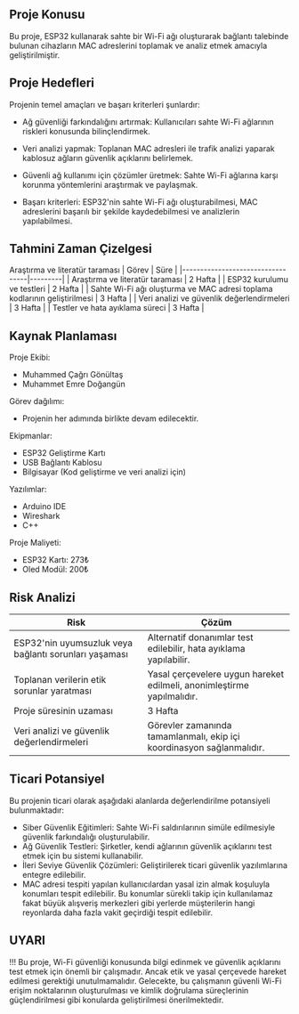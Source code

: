 ## Proje Konusu
 Bu proje, ESP32 kullanarak sahte bir Wi-Fi ağı oluşturarak bağlantı talebinde bulunan cihazların MAC adreslerini toplamak ve analiz etmek amacıyla geliştirilmiştir.

## Proje Hedefleri
 Projenin temel amaçları ve başarı kriterleri şunlardır:

 * Ağ güvenliği farkındalığını artırmak: Kullanıcıları sahte Wi-Fi ağlarının riskleri konusunda bilinçlendirmek.

 * Veri analizi yapmak: Toplanan MAC adresleri ile trafik analizi yaparak kablosuz ağların güvenlik açıklarını belirlemek.

 * Güvenli ağ kullanımı için çözümler üretmek: Sahte Wi-Fi ağlarına karşı korunma yöntemlerini araştırmak ve paylaşmak.

 * Başarı kriterleri: ESP32'nin sahte Wi-Fi ağı oluşturabilmesi, MAC adreslerini başarılı bir şekilde kaydedebilmesi ve analizlerin yapılabilmesi.

## Tahmini Zaman Çizelgesi
Araştırma ve literatür taraması
| Görev                          | Süre  |
|----------------------------------|---------|
| Araştırma ve literatür taraması               | 2 Hafta | 
| ESP32 kurulumu ve testleri | 2 Hafta       |
| Sahte Wi-Fi ağı oluşturma ve MAC adresi toplama kodlarının geliştirilmesi | 3 Hafta |
| Veri analizi ve güvenlik değerlendirmeleri | 3 Hafta |
| Testler ve hata ayıklama süreci | 3 Hafta |


## Kaynak Planlaması 
 Proje Ekibi:
 * Muhammed Çağrı Gönültaş
 * Muhammet Emre Doğangün

 Görev dağılımı:
 * Projenin her adımında birlikte devam edilecektir.
 
 Ekipmanlar:

 * ESP32 Geliştirme Kartı
 * USB Bağlantı Kablosu
 * Bilgisayar (Kod geliştirme ve veri analizi için)

 Yazılımlar:

 * Arduino IDE
 * Wireshark
 * C++

 Proje Maliyeti:
 
 * ESP32 Kartı: 273₺
 * Oled Modül: 200₺


## Risk Analizi
| Risk                          | Çözüm  |
|----------------------------------|---------|
| ESP32'nin uyumsuzluk veya bağlantı sorunları yaşaması | Alternatif donanımlar test edilebilir, hata ayıklama yapılabilir. | 
| Toplanan verilerin etik sorunlar yaratması | Yasal çerçevelere uygun hareket edilmeli, anonimleştirme yapılmalıdır. |
| Proje süresinin uzaması | 3 Hafta |
| Veri analizi ve güvenlik değerlendirmeleri | Görevler zamanında tamamlanmalı, ekip içi koordinasyon sağlanmalıdır. |


## Ticari Potansiyel
 Bu projenin ticari olarak aşağıdaki alanlarda değerlendirilme potansiyeli bulunmaktadır:

 * Siber Güvenlik Eğitimleri: Sahte Wi-Fi saldırılarının simüle edilmesiyle güvenlik farkındalığı oluşturulabilir.
 * Ağ Güvenlik Testleri: Şirketler, kendi ağlarının güvenlik açıklarını test etmek için bu sistemi kullanabilir.
 * İleri Seviye Güvenlik Çözümleri: Geliştirilerek ticari güvenlik yazılımlarına entegre edilebilir.
 * MAC adresi tespiti yapılan kullanıcılardan yasal izin almak koşuluyla konumları tespit edilebilir. Bu konumlar sürekli takip için kullanılamaz fakat büyük alışveriş merkezleri gibi yerlerde müşterilerin hangi reyonlarda daha fazla vakit geçirdiği tespit edilebilir.

## UYARI
 !!! Bu proje, Wi-Fi güvenliği konusunda bilgi edinmek ve güvenlik açıklarını test etmek için önemli bir çalışmadır. Ancak etik ve yasal çerçevede hareket edilmesi gerektiği unutulmamalıdır. Gelecekte, bu çalışmanın güvenli Wi-Fi erişim noktalarının oluşturulması ve kimlik doğrulama süreçlerinin güçlendirilmesi gibi konularda geliştirilmesi önerilmektedir.
